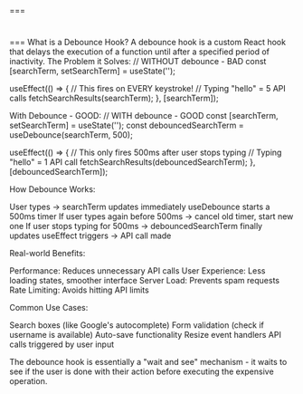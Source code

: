===
#
===
What is a Debounce Hook?
A debounce hook is a custom React hook that delays the execution of a function until after a specified period of inactivity.
The Problem it Solves:
// WITHOUT debounce - BAD
const [searchTerm, setSearchTerm] = useState('');

useEffect(() => {
  // This fires on EVERY keystroke!
  // Typing "hello" = 5 API calls
  fetchSearchResults(searchTerm);
}, [searchTerm]);

With Debounce - GOOD:
// WITH debounce - GOOD
const [searchTerm, setSearchTerm] = useState('');
const debouncedSearchTerm = useDebounce(searchTerm, 500);

useEffect(() => {
  // This only fires 500ms after user stops typing
  // Typing "hello" = 1 API call
  fetchSearchResults(debouncedSearchTerm);
}, [debouncedSearchTerm]);

How Debounce Works:

User types → searchTerm updates immediately
useDebounce starts a 500ms timer
If user types again before 500ms → cancel old timer, start new one
If user stops typing for 500ms → debouncedSearchTerm finally updates
useEffect triggers → API call made

Real-world Benefits:

Performance: Reduces unnecessary API calls
User Experience: Less loading states, smoother interface
Server Load: Prevents spam requests
Rate Limiting: Avoids hitting API limits

Common Use Cases:

Search boxes (like Google's autocomplete)
Form validation (check if username is available)
Auto-save functionality
Resize event handlers
API calls triggered by user input

The debounce hook is essentially a "wait and see" mechanism - it waits to see if the user is done with their action before executing the expensive operation.

